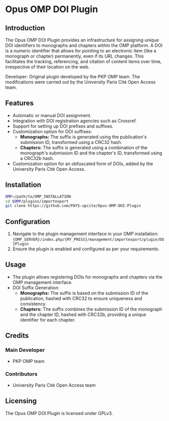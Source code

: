 # Opus OMP DOI Plugin

## Introduction

The Opus OMP DOI Plugin provides an infrastructure for assigning unique DOI identifiers to monographs and chapters within the OMP platform. A DOI is a numeric identifier that allows for pointing to an electronic item (like a monograph or chapter) permanently, even if its URL changes. This facilitates the tracking, referencing, and citation of content items over time, irrespective of their location on the web.

Developer: Original plugin developed by the PKP OMP team. The modifications were carried out by the University Paris Cité Open Access team.

## Features

- Automatic or manual DOI assignment.
- Integration with DOI registration agencies such as Crossref.
- Support for setting up DOI prefixes and suffixes.
- Customization option for DOI suffixes:
  - **Monographs:** The suffix is generated using the publication's submission ID, transformed using a CRC32 hash.
  - **Chapters:** The suffix is generated using a combination of the monograph's submission ID and the chapter's ID, transformed using a CRC32b hash.
- Customization option for an obfuscated form of DOIs, added by the University Paris Cité Open Access.

## Installation

```bash
OMP=/path/to/OMP_INSTALLATION
cd $OMP/plugins/importexport
git clone https://github.com/PAYS-upcite/Opus-OMP-DOI-Plugin
```

## Configuration

1. Navigate to the plugin management interface in your OMP installation:
   `{OMP_SERVER}/index.php/{MY_PRESS}/management/importexport/plugin/DOIPlugin`
2. Ensure the plugin is enabled and configured as per your requirements.

## Usage

- The plugin allows registering DOIs for monographs and chapters via the OMP management interface.
- DOI Suffix Generation:
  - **Monographs:** The suffix is based on the submission ID of the publication, hashed with CRC32 to ensure uniqueness and consistency.
  - **Chapters:** The suffix combines the submission ID of the monograph and the chapter ID, hashed with CRC32b, providing a unique identifier for each chapter.

## Credits

### Main Developer

- PKP OMP team

### Contributors

- University Paris Cité Open Access team

## Licensing

The Opus OMP DOI Plugin is licensed under GPLv3.

